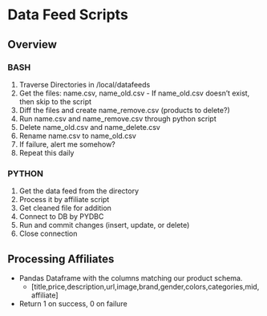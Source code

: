 # Data Feed Scripts

## Overview
### BASH
1. Traverse Directories in /local/datafeeds
2. Get the files: name.csv, name_old.csv - If name_old.csv doesn’t exist, then skip to the script
3. Diff the files and create name_remove.csv (products to delete?)
4. Run name.csv and name_remove.csv through python script
5. Delete name_old.csv and name_delete.csv
6. Rename name.csv to name_old.csv
7. If failure, alert me somehow?
8. Repeat this daily

### PYTHON
1. Get the data feed from the directory
2. Process it by affiliate script 
3. Get cleaned file for addition
4. Connect to DB by PYDBC
5. Run and commit changes (insert, update, or delete)
6. Close connection

## Processing Affiliates
* Pandas Dataframe with the columns matching our product schema. 
    * [title,price,description,url,image,brand,gender,colors,categories,mid,affiliate]
* Return 1 on success, 0 on failure
